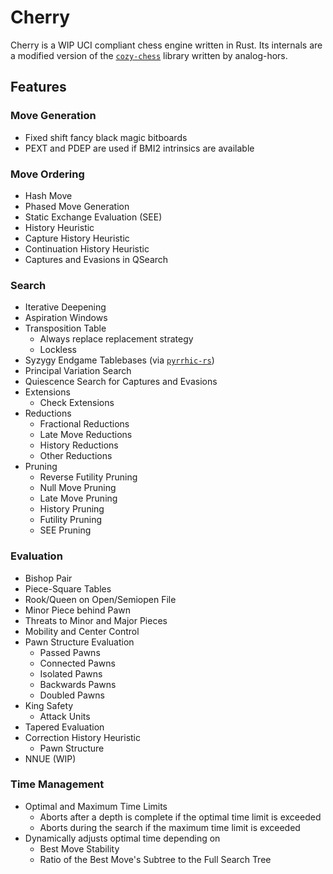 # Cherry
Cherry is a WIP UCI compliant chess engine written in Rust.
Its internals are a modified version of the [`cozy-chess`](https://github.com/analog-hors/cozy-chess) library written by analog-hors.

## Features
### Move Generation
- Fixed shift fancy black magic bitboards
- PEXT and PDEP are used if BMI2 intrinsics are available

### Move Ordering
- Hash Move
- Phased Move Generation
- Static Exchange Evaluation (SEE)
- History Heuristic
- Capture History Heuristic
- Continuation History Heuristic
- Captures and Evasions in QSearch

### Search
- Iterative Deepening
- Aspiration Windows
- Transposition Table
  - Always replace replacement strategy
  - Lockless
- Syzygy Endgame Tablebases (via [`pyrrhic-rs`](https://github.com/Algorhythm-sxv/pyrrhic-rs))
- Principal Variation Search
- Quiescence Search for Captures and Evasions
- Extensions
  - Check Extensions
- Reductions
  - Fractional Reductions
  - Late Move Reductions
  - History Reductions
  - Other Reductions
- Pruning
  - Reverse Futility Pruning
  - Null Move Pruning
  - Late Move Pruning
  - History Pruning
  - Futility Pruning
  - SEE Pruning

### Evaluation
- Bishop Pair
- Piece-Square Tables
- Rook/Queen on Open/Semiopen File
- Minor Piece behind Pawn
- Threats to Minor and Major Pieces
- Mobility and Center Control
- Pawn Structure Evaluation
  - Passed Pawns
  - Connected Pawns
  - Isolated Pawns
  - Backwards Pawns
  - Doubled Pawns
- King Safety
  - Attack Units
- Tapered Evaluation
- Correction History Heuristic
  - Pawn Structure
- NNUE (WIP)

### Time Management
- Optimal and Maximum Time Limits
  - Aborts after a depth is complete if the optimal time limit is exceeded
  - Aborts during the search if the maximum time limit is exceeded
- Dynamically adjusts optimal time depending on
  - Best Move Stability
  - Ratio of the Best Move's Subtree to the Full Search Tree